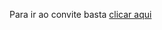 Para ir ao convite basta <a href="https://felipera3002.github.io/Teste-de-coisas/convite/seila.html">clicar aqui</a>
